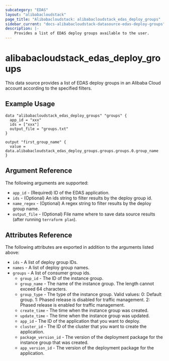 ```yaml
---
subcategory: "EDAS"
layout: "alibabacloudstack"
page_title: "Alibabacloudstack: alibabacloudstack_edas_deploy_groups"
sidebar_current: "docs-alibabacloudstack-datasource-edas-deploy-groups"
description: |-
    Provides a list of EDAS deploy groups available to the user.
---
```


# alibabacloudstack\_edas\_deploy\_groups

This data source provides a list of EDAS deploy groups in an Alibaba Cloud account according to the specified filters.


## Example Usage

```
data "alibabacloudstack_edas_deploy_groups" "groups" {
  app_id = "xxx"
  ids = ["xxx"]
  output_file = "groups.txt"
}

output "first_group_name" {
  value = data.alibabacloudstack_edas_deploy_groups.groups.groups.0.group_name
}
```

## Argument Reference

The following arguments are supported:

* `app_id` - (Required) ID of the EDAS application.
* `ids` - (Optional) An ids string to filter results by the deploy group id. 
* `name_regex` - (Optional) A regex string to filter results by the deploy group name. 
* `output_file` - (Optional) File name where to save data source results (after running `terraform plan`).

## Attributes Reference

The following attributes are exported in addition to the arguments listed above:
* `ids` - A list of deploy group IDs.
* `names` - A list of deploy group names.
* `groups` - A list of consumer group ids.
  * `group_id` - The ID of the instance group.
  * `group_name` - The name of the instance group. The length cannot exceed 64 characters.
  * `group_type` - The type of the instance group. Valid values: 0: Default group. 1: Phased release is disabled for traffic management. 2: Phased release is enabled for traffic management.
  * `create_time` - The time when the instance group was created.
  * `update_time` - The time when the instance group was updated.
  * `app_id` - The ID of the application that you want to deploy.
  * `cluster_id` - The ID of the cluster that you want to create the application.
  * `package_version_id` - The version of the deployment package for the instance group that was created.
  * `app_version_id` - The version of the deployment package for the application.
  
